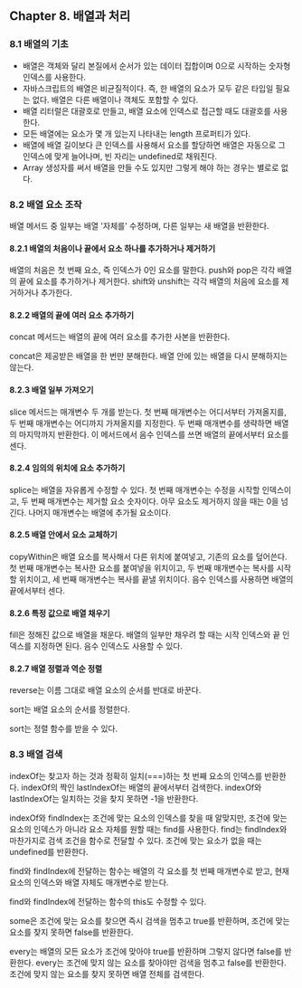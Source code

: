 ## Chapter 8. 배열과 처리

### 8.1 배열의 기초

- 배열은 객체와 달리 본질에서 순서가 있는 데이터 집합이며 0으로 시작하는 숫자형 인덱스를 사용한다.
- 자바스크립트의 배열은 비균질적이다.
  즉, 한 배열의 요소가 모두 같은 타입일 필요는 없다.
  배열은 다른 배열이나 객체도 포함할 수 있다.
- 배열 리터럴은 대괄호로 만들고, 배열 요소에 인덱스로 접근할 때도 대괄호를 사용한다.
- 모든 배열에는 요소가 몇 개 있는지 나타내는 length 프로퍼티가 있다.
- 배열에 배열 길이보다 큰 인덱스를 사용해서 요소를 할당하면 배열은 자동으로 그 인덱스에 맞게 늘어나며, 빈 자리는 undefined로 채워진다.
- Array 생성자를 써서 배열을 만들 수도 있지만 그렇게 해야 하는 경우는 별로로 없다.

### 8.2 배열 요소 조작

배열 메서드 중 일부는 배열 '자체를' 수정하며, 다른 일부는 새 배열을 반환한다.

#### 8.2.1 배열의 처음이나 끝에서 요소 하나를 추가하거나 제거하기

배열의 처음은 첫 번째 요소, 즉 인덱스가 0인 요소를 말한다.
push와 pop은 각각 배열의 끝에 요소를 추가하거나 제거한다.
shift와 unshift는 각각 배열의 처음에 요소를 제거하거나 추가한다.

#### 8.2.2 배열의 끝에 여러 요소 추가하기

concat 메서드는 배열의 끝에 여러 요소를 추가한 사본을 반환한다.

concat은 제공받은 배열을 한 번만 분해한다.
배열 안에 있는 배열을 다시 분해하지는 않는다.

#### 8.2.3 배열 일부 가져오기

slice 메서드는 매개변수 두 개를 받는다.
첫 번째 매개변수는 어디서부터 가져올지를, 두 번째 매개변수는 어디까지 가져올지를 지정한다.
두 번째 매개변수를 생략하면 배열의 마지막까지 반환한다.
이 메서드에서 음수 인덱스를 쓰면 배열의 끝에서부터 요소를 센다.

#### 8.2.4 임의의 위치에 요소 추가하기

splice는 배열을 자유롭게 수정할 수 있다.
첫 번째 매개변수는 수정을 시작할 인덱스이고, 두 번째 매개변수는 제거할 요소 숫자이다.
아무 요소도 제거하지 않을 때는 0을 넘긴다.
나머지 매개변수는 배열에 추가될 요소이다.

#### 8.2.5 배열 안에서 요소 교체하기

copyWithin은 배열 요소를 복사해서 다른 위치에 붙여넣고, 기존의 요소를 덮어쓴다.
첫 번째 매개변수는 복사한 요소를 붙여넣을 위치이고, 두 번째 매개변수는 복사를 시작할 위치이고, 세 번째 매개변수는 복사를 끝낼 위치이다.
음수 인덱스를 사용하면 배열의 끝에서부터 센다.

#### 8.2.6 특정 값으로 배열 채우기

fill은 정해진 값으로 배열을 채운다.
배열의 일부만 채우려 할 때는 시작 인덱스와 끝 인덱스를 지정하면 된다.
음수 인덱스도 사용할 수 있다.

#### 8.2.7 배열 정렬과 역순 정렬

reverse는 이름 그대로 배열 요소의 순서를 반대로 바꾼다.

sort는 배열 요소의 순서를 정렬한다.

sort는 정렬 함수를 받을 수 있다.

### 8.3 배열 검색

indexOf는 찾고자 하는 것과 정확히 일치(===)하는 첫 번째 요소의 인덱스를 반환한다.
indexOf의 짝인 lastIndexOf는 배열의 끝에서부터 검색한다.
indexOf와 lastIndexOf는 일치하는 것을 찾지 못하면 -1을 반환한다.

indexOf와 findIndex는 조건에 맞는 요소의 인덱스를 찾을 때 알맞지만, 조건에 맞는 요소의 인덱스가 아니라 요소 자체를 원할 때는 find를 사용한다.
find는 findIndex와 마찬가지로 검색 조건을 함수로 전달할 수 있다.
조건에 맞는 요소가 없을 때는 undefined를 반환한다.

find와 findIndex에 전달하는 함수는 배열의 각 요소를 첫 번째 매개변수로 받고, 현재 요소의 인덱스와 배열 자체도 매개변수로 받는다.

find와 findIndex에 전달하는 함수의 this도 수정할 수 있다.

some은 조건에 맞는 요소를 찾으면 즉시 검색을 멈추고 true를 반환하며, 조건에 맞는 요소를 찾지 못하면 false를 반환한다.

every는 배열의 모든 요소가 조건에 맞아야 true를 반환하며 그렇지 않다면 false를 반환한다.
every는 조건에 맞지 않는 요소를 찾아야만 검색을 멈추고 false를 반환한다.
조건에 맞지 않는 요소를 찾지 못하면 배열 전체를 검색한다.
